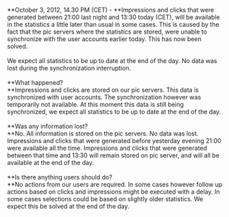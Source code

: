**October 3, 2012, 14.30 PM (CET) - **Impressions and clicks that were
generated between 21:00 last night and 13:30 today (CET), will be
available in the statistics a little later than usual in some cases.
This is caused by the fact that the pic servers where the statistics are
stored, were unable to synchronize with the user accounts earlier today.
This has now been solved.\
 \
 We expect all statistics to be up to date at the end of the day. No
data was lost during the synchronization interruption. \
 \
 **What happened?\
**Impressions and clicks are stored on our pic servers. This data is
synchronized with user accounts. The synchronization however was
temporarily not available. At this moment this data is still being
synchronized, we expect all statistics to be up to date at the end of
the day.\
 \
 **Was any information lost? \
**No. All information is stored on the pic servers. No data was lost.
Impressions and clicks that were generated before yesterday evening
21:00 were available all the time. Impressions and clicks that were
generated between that time and 13:30 will remain stored on pic server,
and will all be available at the end of the day. \
 \
 **Is there anything users should do?\
**No actions from our users are required. In some cases however follow
up actions based on clicks and impressions might be executed with a
delay. In some cases selections could be based on slightly older
statistics. We expect this be solved at the end of the day.
